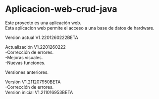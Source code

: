# Aplicacion-web-crud-java
Este proyecto es una aplicación web.<br>
Esta aplicacion web permite el acceso a una base de datos de hardware.<br>

Versión actual V1.2201260222BETA

Actualización V1.2201260222<br>
-Corrección de errores.<br>
-Mejoras visuales.<br>
-Nuevas funciones.<br>

Versiones anteriores.<br>

Versión V1.211207950BETA<br>
-Corrección de errores.<br>
Versión inicial V1.211016953BETA
